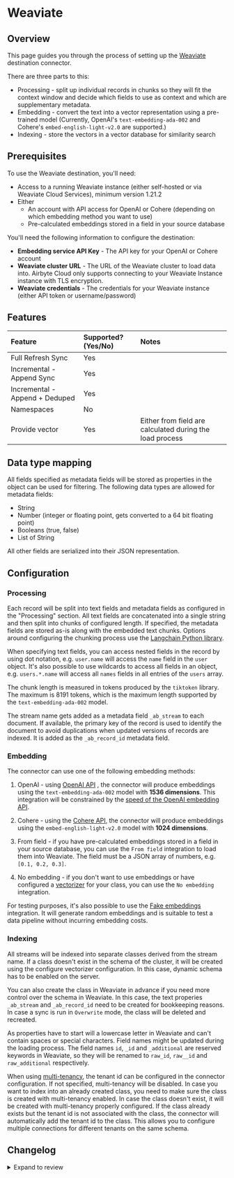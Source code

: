 # Weaviate

## Overview

This page guides you through the process of setting up the [Weaviate](https://weaviate.io/) destination connector.

There are three parts to this:

- Processing - split up individual records in chunks so they will fit the context window and decide which fields to use as context and which are supplementary metadata.
- Embedding - convert the text into a vector representation using a pre-trained model (Currently, OpenAI's `text-embedding-ada-002` and Cohere's `embed-english-light-v2.0` are supported.)
- Indexing - store the vectors in a vector database for similarity search

## Prerequisites

To use the Weaviate destination, you'll need:

- Access to a running Weaviate instance (either self-hosted or via Weaviate Cloud Services), minimum version 1.21.2
- Either
  - An account with API access for OpenAI or Cohere (depending on which embedding method you want to use)
  - Pre-calculated embeddings stored in a field in your source database

You'll need the following information to configure the destination:

- **Embedding service API Key** - The API key for your OpenAI or Cohere account
- **Weaviate cluster URL** - The URL of the Weaviate cluster to load data into. Airbyte Cloud only supports connecting to your Weaviate Instance instance with TLS encryption.
- **Weaviate credentials** - The credentials for your Weaviate instance (either API token or username/password)

## Features

| Feature                        | Supported?\(Yes/No\) | Notes                                                    |
| :----------------------------- | :------------------- | :------------------------------------------------------- |
| Full Refresh Sync              | Yes                  |                                                          |
| Incremental - Append Sync      | Yes                  |                                                          |
| Incremental - Append + Deduped | Yes                  |                                                          |
| Namespaces                     | No                   |                                                          |
| Provide vector                 | Yes                  | Either from field are calculated during the load process |

## Data type mapping

All fields specified as metadata fields will be stored as properties in the object can be used for filtering. The following data types are allowed for metadata fields:

- String
- Number (integer or floating point, gets converted to a 64 bit floating point)
- Booleans (true, false)
- List of String

All other fields are serialized into their JSON representation.

## Configuration

### Processing

Each record will be split into text fields and metadata fields as configured in the "Processing" section. All text fields are concatenated into a single string and then split into chunks of configured length. If specified, the metadata fields are stored as-is along with the embedded text chunks. Options around configuring the chunking process use the [Langchain Python library](https://python.langchain.com/docs/get_started/introduction).

When specifying text fields, you can access nested fields in the record by using dot notation, e.g. `user.name` will access the `name` field in the `user` object. It's also possible to use wildcards to access all fields in an object, e.g. `users.*.name` will access all `names` fields in all entries of the `users` array.

The chunk length is measured in tokens produced by the `tiktoken` library. The maximum is 8191 tokens, which is the maximum length supported by the `text-embedding-ada-002` model.

The stream name gets added as a metadata field `_ab_stream` to each document. If available, the primary key of the record is used to identify the document to avoid duplications when updated versions of records are indexed. It is added as the `_ab_record_id` metadata field.

### Embedding

The connector can use one of the following embedding methods:

1. OpenAI - using [OpenAI API](https://beta.openai.com/docs/api-reference/text-embedding) , the connector will produce embeddings using the `text-embedding-ada-002` model with **1536 dimensions**. This integration will be constrained by the [speed of the OpenAI embedding API](https://platform.openai.com/docs/guides/rate-limits/overview).

2. Cohere - using the [Cohere API](https://docs.cohere.com/reference/embed), the connector will produce embeddings using the `embed-english-light-v2.0` model with **1024 dimensions**.

3. From field - if you have pre-calculated embeddings stored in a field in your source database, you can use the `From field` integration to load them into Weaviate. The field must be a JSON array of numbers, e.g. `[0.1, 0.2, 0.3]`.

4. No embedding - if you don't want to use embeddings or have configured a [vectorizer](https://weaviate.io/developers/weaviate/modules/retriever-vectorizer-modules) for your class, you can use the `No embedding` integration.

For testing purposes, it's also possible to use the [Fake embeddings](https://python.langchain.com/docs/modules/data_connection/text_embedding/integrations/fake) integration. It will generate random embeddings and is suitable to test a data pipeline without incurring embedding costs.

### Indexing

All streams will be indexed into separate classes derived from the stream name.
If a class doesn't exist in the schema of the cluster, it will be created using the configure vectorizer configuration. In this case, dynamic schema has to be enabled on the server.

You can also create the class in Weaviate in advance if you need more control over the schema in Weaviate. In this case, the text properies `_ab_stream` and `_ab_record_id` need to be created for bookkeeping reasons. In case a sync is run in `Overwrite` mode, the class will be deleted and recreated.

As properties have to start will a lowercase letter in Weaviate and can't contain spaces or special characters. Field names might be updated during the loading process. The field names `id`, `_id` and `_additional` are reserved keywords in Weaviate, so they will be renamed to `raw_id`, `raw__id` and `raw_additional` respectively.

When using [multi-tenancy](https://weaviate.io/developers/weaviate/manage-data/multi-tenancy), the tenant id can be configured in the connector configuration. If not specified, multi-tenancy will be disabled. In case you want to index into an already created class, you need to make sure the class is created with multi-tenancy enabled. In case the class doesn't exist, it will be created with multi-tenancy properly configured. If the class already exists but the tenant id is not associated with the class, the connector will automatically add the tenant id to the class. This allows you to configure multiple connections for different tenants on the same schema.

## Changelog

<details>
  <summary>Expand to review</summary>

| Version | Date       | Pull Request                                               | Subject                                                                                                                                      |
|:--------| :--------- | :--------------------------------------------------------- | :------------------------------------------------------------------------------------------------------------------------------------------- |
| 0.2.48 | 2025-01-04 | [50908](https://github.com/airbytehq/airbyte/pull/50908) | Update dependencies |
| 0.2.47 | 2024-12-28 | [50444](https://github.com/airbytehq/airbyte/pull/50444) | Update dependencies |
| 0.2.46 | 2024-12-21 | [50182](https://github.com/airbytehq/airbyte/pull/50182) | Update dependencies |
| 0.2.45 | 2024-12-14 | [49317](https://github.com/airbytehq/airbyte/pull/49317) | Update dependencies |
| 0.2.44 | 2024-11-25 | [48640](https://github.com/airbytehq/airbyte/pull/48640) | Update dependencies |
| 0.2.43 | 2024-11-04 | [48244](https://github.com/airbytehq/airbyte/pull/48244) | Update dependencies |
| 0.2.42 | 2024-10-29 | [47063](https://github.com/airbytehq/airbyte/pull/47063) | Update dependencies |
| 0.2.41 | 2024-10-12 | [46848](https://github.com/airbytehq/airbyte/pull/46848) | Update dependencies |
| 0.2.40 | 2024-10-05 | [46465](https://github.com/airbytehq/airbyte/pull/46465) | Update dependencies |
| 0.2.39 | 2024-09-28 | [46189](https://github.com/airbytehq/airbyte/pull/46189) | Update dependencies |
| 0.2.38 | 2024-09-21 | [45822](https://github.com/airbytehq/airbyte/pull/45822) | Update dependencies |
| 0.2.37 | 2024-09-14 | [45560](https://github.com/airbytehq/airbyte/pull/45560) | Update dependencies |
| 0.2.36 | 2024-09-07 | [45216](https://github.com/airbytehq/airbyte/pull/45216) | Update dependencies |
| 0.2.35 | 2024-08-31 | [44964](https://github.com/airbytehq/airbyte/pull/44964) | Update dependencies |
| 0.2.34 | 2024-08-24 | [44668](https://github.com/airbytehq/airbyte/pull/44668) | Update dependencies |
| 0.2.33 | 2024-08-22 | [44530](https://github.com/airbytehq/airbyte/pull/44530) | Update test dependencies |
| 0.2.32 | 2024-08-17 | [44216](https://github.com/airbytehq/airbyte/pull/44216) | Update dependencies |
| 0.2.31 | 2024-08-12 | [43906](https://github.com/airbytehq/airbyte/pull/43906) | Update dependencies |
| 0.2.30 | 2024-08-10 | [43599](https://github.com/airbytehq/airbyte/pull/43599) | Update dependencies |
| 0.2.29 | 2024-08-03 | [43084](https://github.com/airbytehq/airbyte/pull/43084) | Update dependencies |
| 0.2.28 | 2024-07-27 | [42629](https://github.com/airbytehq/airbyte/pull/42629) | Update dependencies |
| 0.2.27 | 2024-07-20 | [42283](https://github.com/airbytehq/airbyte/pull/42283) | Update dependencies |
| 0.2.26 | 2024-07-13 | [41935](https://github.com/airbytehq/airbyte/pull/41935) | Update dependencies |
| 0.2.25 | 2024-07-10 | [41504](https://github.com/airbytehq/airbyte/pull/41504) | Update dependencies |
| 0.2.24 | 2024-07-09 | [41222](https://github.com/airbytehq/airbyte/pull/41222) | Update dependencies |
| 0.2.23 | 2024-07-06 | [40943](https://github.com/airbytehq/airbyte/pull/40943) | Update dependencies |
| 0.2.22 | 2024-06-29 | [40633](https://github.com/airbytehq/airbyte/pull/40633) | Update dependencies |
| 0.2.21 | 2024-06-25 | [40274](https://github.com/airbytehq/airbyte/pull/40274) | Update dependencies |
| 0.2.20 | 2024-06-22 | [40109](https://github.com/airbytehq/airbyte/pull/40109) | Update dependencies |
| 0.2.19 | 2024-06-06 | [39212](https://github.com/airbytehq/airbyte/pull/39212) | [autopull] Upgrade base image to v1.2.2 |
| 0.2.18 | 2024-05-15 | [38272](https://github.com/airbytehq/airbyte/pull/38272) | Replace AirbyteLogger with logging.Logger |
| 0.2.17  | 2024-04-15 | [#37333](https://github.com/airbytehq/airbyte/pull/37333)  | Update CDK & pytest version to fix security vulnerabilities.                                                                                 |
| 0.2.16  | 2024-03-22 | [#35911](https://github.com/airbytehq/airbyte/pull/35911)  | Fix tests and move to Poetry                                                                                                                 |
| 0.2.15  | 2023-01-25 | [#34529](https://github.com/airbytehq/airbyte/pull/34529)  | Fix tests                                                                                                                                    |
| 0.2.14  | 2023-01-15 | [#34229](https://github.com/airbytehq/airbyte/pull/34229)  | Allow configuring tenant id                                                                                                                  |
| 0.2.13  | 2023-12-11 | [#33303](https://github.com/airbytehq/airbyte/pull/33303)  | Fix bug with embedding special tokens                                                                                                        |
| 0.2.12  | 2023-12-07 | [#33218](https://github.com/airbytehq/airbyte/pull/33218)  | Normalize metadata field names                                                                                                               |
| 0.2.11  | 2023-12-01 | [#32697](https://github.com/airbytehq/airbyte/pull/32697)  | Allow omitting raw text                                                                                                                      |
| 0.2.10  | 2023-11-16 | [#32608](https://github.com/airbytehq/airbyte/pull/32608)  | Support deleting records for CDC sources                                                                                                     |
| 0.2.9   | 2023-11-13 | [#32357](https://github.com/airbytehq/airbyte/pull/32357)  | Improve spec schema                                                                                                                          |
| 0.2.8   | 2023-11-03 | [#32134](https://github.com/airbytehq/airbyte/pull/32134)  | Improve test coverage                                                                                                                        |
| 0.2.7   | 2023-11-03 | [#32134](https://github.com/airbytehq/airbyte/pull/32134)  | Upgrade weaviate client library                                                                                                              |
| 0.2.6   | 2023-11-01 | [#32038](https://github.com/airbytehq/airbyte/pull/32038)  | Retry failed object loads                                                                                                                    |
| 0.2.5   | 2023-10-24 | [#31953](https://github.com/airbytehq/airbyte/pull/31953)  | Fix memory leak                                                                                                                              |
| 0.2.4   | 2023-10-23 | [#31563](https://github.com/airbytehq/airbyte/pull/31563)  | Add field mapping option, improve append+dedupe sync performance and remove unnecessary retry logic                                          |
| 0.2.3   | 2023-10-19 | [#31599](https://github.com/airbytehq/airbyte/pull/31599)  | Base image migration: remove Dockerfile and use the python-connector-base image                                                              |
| 0.2.2   | 2023-10-15 | [#31329](https://github.com/airbytehq/airbyte/pull/31329)  | Add OpenAI-compatible embedder option                                                                                                        |
| 0.2.1   | 2023-10-04 | [#31075](https://github.com/airbytehq/airbyte/pull/31075)  | Fix OpenAI embedder batch size and conflict field name handling                                                                              |
| 0.2.0   | 2023-09-22 | [#30151](https://github.com/airbytehq/airbyte/pull/30151)  | Add embedding capabilities, overwrite and dedup support and API key auth mode, make certified. 🚨 Breaking changes - check migrations guide. |
| 0.1.1   | 2022-02-08 | [\#22527](https://github.com/airbytehq/airbyte/pull/22527) | Multiple bug fixes: Support String based IDs, arrays of uknown type and additionalProperties of type object and array of objects             |
| 0.1.0   | 2022-12-06 | [\#20094](https://github.com/airbytehq/airbyte/pull/20094) | Add Weaviate destination                                                                                                                     |

</details>
